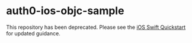 # auth0-ios-objc-sample

This repository has been deprecated. Please see the [iOS Swift Quickstart](https://auth0.com/docs/quickstart/native/ios-swift) for updated guidance.
